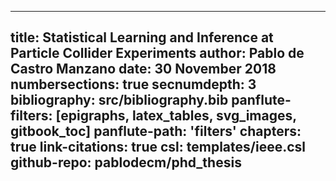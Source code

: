 
---
title: Statistical Learning and Inference at Particle Collider Experiments
author: Pablo de Castro Manzano
date: 30 November 2018
numbersections: true
secnumdepth: 3
bibliography: src/bibliography.bib
panflute-filters: [epigraphs, latex_tables, svg_images, gitbook_toc]
panflute-path: 'filters'
chapters: true
link-citations: true
csl: templates/ieee.csl
github-repo: pablodecm/phd_thesis
---
